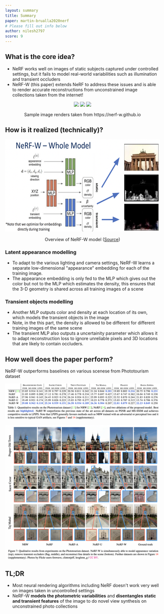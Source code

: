 ```yaml
---
layout: summary
title: Summary
paper: martin-brualla2020nerf
# Please fill out info below
author: nilesh2797
score: 9
---
```


## What is the core idea?
* NeRF works well on images of static subjects captured under controlled settings, but it fails to model real-world variabilities such as illumination and transient occluders
* NeRF-W (this paper) extends NeRF to address these issues and is able to render accurate reconstructions from unconstrained image collections taken from the internet!
<p align="center"> <img src="martin-brualla2020nerf_2/nerf-w-demo.gif" height="200"/> <img src="martin-brualla2020nerf_2/nerf-w-demo-2.gif" height="200"/> <img src="martin-brualla2020nerf_2/nerf-w-demo-3.gif" height="200"/></p>
<p align="center">Sample image renders taken from https://nerf-w.github.io </p>

## How is it realized (technically)?
<p align="center"> <img src="martin-brualla2020nerf_2/nerf-w-model.png" height="300"/> </p>
<p align="center"> Overview of NeRF-W model (<a href="http://www.pair.toronto.edu/csc2547-w21/assets/slides/NeRFInTheWild_GaryLeung.pdf">Source</a>) </p>

### Latent appearance modelling
* To adapt to the various lighting and camera settings, NeRF-W learns a separate low-dimensional "appearance" embedding for each of the training image.
* The appearance embedding is only fed to the MLP which gives out the color but not to the MLP which estimates the density, this ensures that the 3-D geometry is shared across all training images of a scene

### Transient objects modelling
* Another MLP outputs color and density at each location of its own, which models the transient objects in the image
* Note, in the this part, the density is allowed to be different for different training images of the same scene
* The transient MLP also outputs a uncertainity parameter which allows it to adapt reconstruction loss to ignore unreliable pixels and 3D locations that are likely to contain occluders. 
  
## How well does the paper perform?
NeRF-W outperforms baselines on various scenese from Phototourism dataset
<p align="center"> <img src="martin-brualla2020nerf_2/nerf-w-table.png"/> </p>

<p align="center"> <img src="martin-brualla2020nerf_2/nerf-w-qual.png"/> </p>

## TL;DR
* Most neural rendering algorithms including NeRF doesn't work very well on images taken in uncontrolled settings
* NeRF-W **models the photometric variabilities** and **disentangles static and transient features** of the image to do novel view synthesis on unconstrained photo collections
